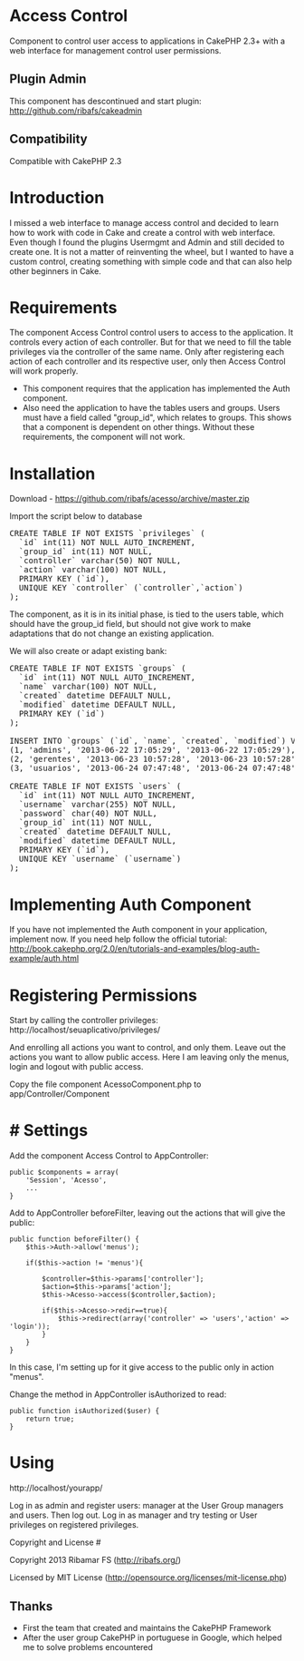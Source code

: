 # Access Control

Component to control user access to applications in CakePHP 2.3+ with a web interface for management control user permissions.

## Plugin Admin

This component has descontinued and start plugin: http://github.com/ribafs/cakeadmin

## Compatibility

Compatible with CakePHP 2.3

# Introduction

I missed a web interface to manage access control and decided to learn how to work with code in Cake and create a control with web interface. Even though I found the plugins Usermgmt and Admin and still decided to create one. It is not a matter of reinventing the wheel, but I wanted to have a custom control, creating something with simple code and that can also help other beginners in Cake.

# Requirements

The component Access Control control users to access to the application. It controls every action of each controller. But for that we need to fill the table privileges via the controller of the same name. Only after registering each action of each controller and its respective user, only then Access Control will work properly.

- This component requires that the application has implemented the Auth component.
- Also need the application to have the tables users and groups. Users must have a field called "group_id", which relates to groups. This shows that a component is dependent on other things.
Without these requirements, the component will not work.

# Installation

Download - https://github.com/ribafs/acesso/archive/master.zip 

Import the script below to database

<pre>
CREATE TABLE IF NOT EXISTS `privileges` (
  `id` int(11) NOT NULL AUTO_INCREMENT,
  `group_id` int(11) NOT NULL,
  `controller` varchar(50) NOT NULL,
  `action` varchar(100) NOT NULL,
  PRIMARY KEY (`id`),
  UNIQUE KEY `controller` (`controller`,`action`)
);
</pre>

The component, as it is in its initial phase, is tied to the users table, which should have the group_id field, but should not give work to make adaptations that do not change an existing application.

We will also create or adapt existing bank:

<pre>
CREATE TABLE IF NOT EXISTS `groups` (
  `id` int(11) NOT NULL AUTO_INCREMENT,
  `name` varchar(100) NOT NULL,
  `created` datetime DEFAULT NULL,
  `modified` datetime DEFAULT NULL,
  PRIMARY KEY (`id`)
);

INSERT INTO `groups` (`id`, `name`, `created`, `modified`) VALUES
(1, 'admins', '2013-06-22 17:05:29', '2013-06-22 17:05:29'),
(2, 'gerentes', '2013-06-23 10:57:28', '2013-06-23 10:57:28'),
(3, 'usuarios', '2013-06-24 07:47:48', '2013-06-24 07:47:48');

CREATE TABLE IF NOT EXISTS `users` (
  `id` int(11) NOT NULL AUTO_INCREMENT,
  `username` varchar(255) NOT NULL,
  `password` char(40) NOT NULL,
  `group_id` int(11) NOT NULL,
  `created` datetime DEFAULT NULL,
  `modified` datetime DEFAULT NULL,
  PRIMARY KEY (`id`),
  UNIQUE KEY `username` (`username`)
);
</pre>

# Implementing Auth Component

If you have not implemented the Auth component in your application, implement now.
If you need help follow the official tutorial:
http://book.cakephp.org/2.0/en/tutorials-and-examples/blog-auth-example/auth.html

# Registering Permissions

Start by calling the controller privileges:
http://localhost/seuaplicativo/privileges/

And enrolling all actions you want to control, and only them.
Leave out the actions you want to allow public access. Here I am leaving only the menus, login and logout with public access.

Copy the file component AcessoComponent.php to app/Controller/Component

# # Settings

Add the component Access Control to AppController:

    public $components = array( 
        'Session', 'Acesso',
		...
	}

Add to AppController beforeFilter, leaving out the actions that will give the public:

	public function beforeFilter() { 
		$this->Auth->allow('menus');

		if($this->action != 'menus'){ 

			$controller=$this->params['controller']; 
			$action=$this->params['action']; 
			$this->Acesso->access($controller,$action); 
	 
			if($this->Acesso->redir==true){ 
				$this->redirect(array('controller' => 'users','action' => 'login')); 
			} 
		} 
	} 

In this case, I'm setting up for it give access to the public only in action "menus".

Change the method in AppController isAuthorized to read:

	public function isAuthorized($user) { 
	    return true; 
	} 

# Using

http://localhost/yourapp/

Log in as admin and register users: manager at the User Group managers and users.
Then log out.
Log in as manager and try testing or User privileges on registered privileges.


Copyright and License #

Copyright 2013 Ribamar FS (http://ribafs.org/)

Licensed by MIT License (http://opensource.org/licenses/mit-license.php)

## Thanks

* First the team that created and maintains the CakePHP Framework
* After the user group CakePHP in portuguese in Google, which helped me to solve problems encountered


